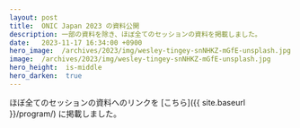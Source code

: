 ```yaml
---
layout: post
title:  ONIC Japan 2023 の資料公開
description: 一部の資料を除き、ほぼ全てのセッションの資料を掲載しました。
date:   2023-11-17 16:34:00 +0900
hero_image:  /archives/2023/img/wesley-tingey-snNHKZ-mGfE-unsplash.jpg
image:  /archives/2023/img/wesley-tingey-snNHKZ-mGfE-unsplash.jpg
hero_height:  is-middle
hero_darken:  true
---
```


ほぼ全てのセッションの資料へのリンクを [こちら]({{ site.baseurl }}/program/) に掲載しました。